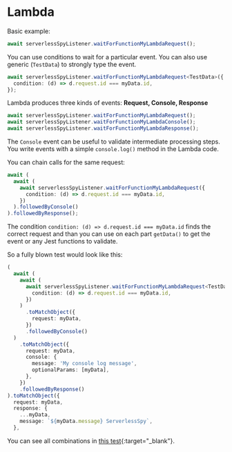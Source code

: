 # Lambda

Basic example:

```typescript
await serverlessSpyListener.waitForFunctionMyLambdaRequest();
```

You can use conditions to wait for a particular event. You can also use generic (`TestData`) to strongly type the event.

```typescript
await serverlessSpyListener.waitForFunctionMyLambdaRequest<TestData>({
  condition: (d) => d.request.id === myData.id,
});
```

Lambda produces three kinds of events: **Request, Console, Response**
```typescript
await serverlessSpyListener.waitForFunctionMyLambdaRequest();
await serverlessSpyListener.waitForFunctionMyLambdaConsole();
await serverlessSpyListener.waitForFunctionMyLambdaResponse();
```
The `Console` event can be useful to validate intermediate processing steps. You write events with a simple `console.log()` method in the Lambda code.

You can chain calls for the same request:
```typescript
await (
  await (
    await serverlessSpyListener.waitForFunctionMyLambdaRequest({
      condition: (d) => d.request.id === myData.id,
    })
  ).followedByConsole()
).followedByResponse();
```

The condition `condition: (d) => d.request.id === myData.id` finds the correct request and than you can use on each part `getData()` to get the event or any Jest functions to validate.

So a fully blown test would look like this:
```typescript
(
  await (
    await (
      await serverlessSpyListener.waitForFunctionMyLambdaRequest<TestData>({
        condition: (d) => d.request.id === myData.id,
      })
    )
      .toMatchObject({
        request: myData,
      })
      .followedByConsole()
  )
    .toMatchObject({
      request: myData,
      console: {
        message: 'My console log message',
        optionalParams: [myData],
      },
    })
    .followedByResponse()
).toMatchObject({
  request: myData,
  response: {
    ...myData,
    message: `${myData.message} ServerlessSpy`,
  },
```

You can see all combinations in [this test](https://github.com/ServerlessLife/serverless-spy/blob/main/test/cdk/test/lambda.test.ts){:target="_blank"}.